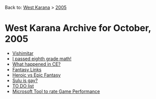 Back to: [West Karana](/posts/westkarana.md) > [2005](/posts/2005/westkarana.md)
# West Karana Archive for October, 2005

* [Vishimitar](2531.md) <span style="color:red;"></span>
* [I passed eighth grade math!](10.md) <span style="color:red;"></span>
* [What happened in CE?](12.md) <span style="color:red;"></span>
* [Fantasy Links](11.md) <span style="color:red;"></span>
* [Heroic vs Epic Fantasy](13.md) <span style="color:red;"></span>
* [Sulu is gay?](14.md) <span style="color:red;"></span>
* [TO DO list](15.md) <span style="color:red;"></span>
* [Microsoft Tool to rate Game Performance](16.md) <span style="color:red;"></span>
